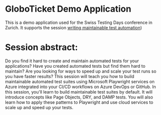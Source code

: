 # GloboTicket Demo Application

This is a demo application used for the Swiss Testing Days conference in Zurich.
It supports the session [writing maintainable test automation](https://sessionize.com/s/marcelv/maintainable-and-scalable-test-automation-with-pla/122943))

# Session abstract:
Do you find it hard to create and maintain automated tests for your applications? Have you created automated tests but find them hard to maintain? Are you looking for ways to speed up and scale your test runs so you have faster results? This session will teach you how to build maintainable automated test suites using Microsoft Playwright services on Azure integrated into your CI/CD workflows on Azure DevOps or GitHub. In this session, you'll learn to build maintainable test suites by default. It will introduce concepts like Page Objects, DRY, and DAMP tests. You will also learn how to apply these patterns to Playwright and use cloud services to scale up and speed up your tests.
